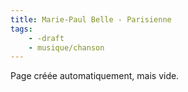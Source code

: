 ```yaml
---
title: Marie-Paul Belle - Parisienne
tags:
    - -draft
    - musique/chanson
---
```


Page créée automatiquement, mais vide.
